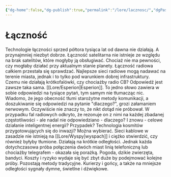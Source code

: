 ```yaml
---
{"dg-home":false,"dg-publish":true,"permalink":"/lore/lacznosc/","dgPassFrontmatter":true}
---
```


# Łączność

Technologie łączności sprzed półtora tysiąca lat od dawna nie działają. A przynajmniej niezbyt dobrze. Łączność satelitarna nie istnieje ze względu na brak satelitów, które mogłyby ją obsługiwać. Chociaż nie ma pewności, czy mogłaby działać przy aktualnym stanie planety. Łączność radiowa całkiem przestała się sprawdzać. Najlepsze sieci radiowe mogą nadawać na terenie miasta, jednak i to tylko pod warunkiem dobrej infrastruktury. Czemu nie działają krótkofalówki, czy chociażby radio CB? Odpowiedź jest zawsze taka sama. [[Lore/Esperion\|Esperion]]. To jedno słowo zawiera w sobie odpowiedzi na tysiące pytań, tym samym nie tłumacząc nic. Wiadomo, że jego obecność tłumi starożytne metody komunikacji, a doszukiwanie się odpowiedzi na pytanie "dlaczego?", grozi załamaniem nerwowym. Oczywiście nie znaczy to, że nikt dotąd nie próbował. W przypadku fal radiowych odkryto, że rezonuje on z nimi na każdej zbadanej częstotliwości - ale nadal nie odpowiedziano - dlaczego? I znowu - celowe działanie inteligentnej energii? Przypadek? Technologia kosmitów przygotowujących się do inwazji? Można wybierać. Sieci kablowe w zasadzie nie istnieją na [[Lore/Wyspy\|wyspach]] i ciężko stwierdzić, czy również byłyby tłumione. Działają na krótkie odległości. Jednak każda dotychczasowa próba połączenia dwóch miast linią telefoniczną lub chociażby telegrafem - okazała się porażką. Pogoda, dzikie zwierzęta, bandyci. Koszty i ryzyko wydaje się być zbyt duże by podejmować kolejne próby. Pozostają metody tradycyjne. Kurierzy i gońcy, a także na mniejsze odległości sygnały dymne, świetlne i dźwiękowe.